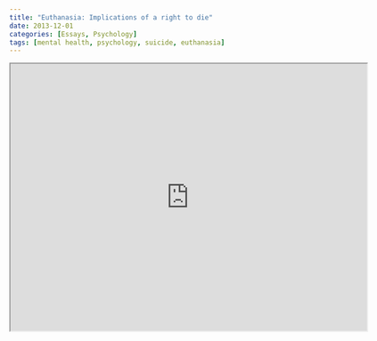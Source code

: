 ```yaml
---
title: "Euthanasia: Implications of a right to die"
date: 2013-12-01
categories: [Essays, Psychology]
tags: [mental health, psychology, suicide, euthanasia]
---
```


<p style="text-align: center">
<iframe src="https://drive.google.com/file/d/0B2RH_BSaD6YPNDhPeUIyblZyR2M/preview?resourcekey=0-yUqPITla7FGrKWZU7XrDNw" width="640" height="480" allow="autoplay"></iframe>
</p>
